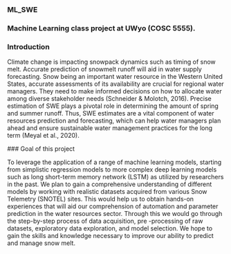 ### ML_SWE
### Machine Learning class project at UWyo (COSC 5555). 
### Introduction
<p> Climate change is impacting snowpack dynamics such as timing of snow melt. Accurate prediction of snowmelt runoff will aid in water supply forecasting. Snow being an important water resource in the Western United States, accurate assessments of its availability are crucial for regional water managers. They need to make informed decisions on how to allocate water among diverse stakeholder needs (Schneider & Molotch, 2016). Precise estimation of SWE plays a pivotal role in determining the amount of spring and summer runoff. Thus, SWE estimates are a vital component of water resources prediction and forecasting, which can help water managers plan ahead and ensure sustainable water management practices for the long term (Meyal et al., 2020). </p>
### Goal of this project
<p> To leverage the application of a range of machine learning models, starting from simplistic regression models to more complex deep learning models such as long short-term memory network (LSTM) as utilized by researchers in the past. We plan to gain a comprehensive understanding of different models by working with realistic datasets acquired from various Snow Telemetry (SNOTEL) sites. This would help us to obtain hands-on experiences that will aid our comprehension of automation and parameter prediction in the water resources sector. Through this we would go through the step-by-step process of data acquisition, pre -processing of raw datasets, exploratory data exploration, and model selection. We hope to gain the skills and knowledge necessary to improve our ability to predict and manage snow melt.</p>
